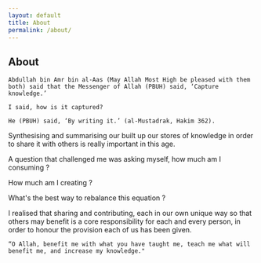 ```yaml
---
layout: default
title: About
permalink: /about/
---
```


## About


`Abdullah bin Amr bin al-Aas (May Allah Most High be pleased with them both) said that the Messenger of Allah (PBUH) said, ‘Capture knowledge.’` 

`I said, how is it captured?` 

`He (PBUH) said, ‘By writing it.’ (al-Mustadrak, Hakim 362).`

Synthesising and summarising our built up our stores of knowledge in order to share it with others is really important in this age. 

A question that challenged me was asking myself, how much am I consuming ? 

How much am I creating ? 

What's the best way to rebalance this equation ? 

I realised that sharing and contributing, each in our own unique way so that others may benefit is a core responsibility for each and every person, in order to honour the provision each of us has been given. 

`“O Allah, benefit me with what you have taught me, teach me what will benefit me, and increase my knowledge."`
